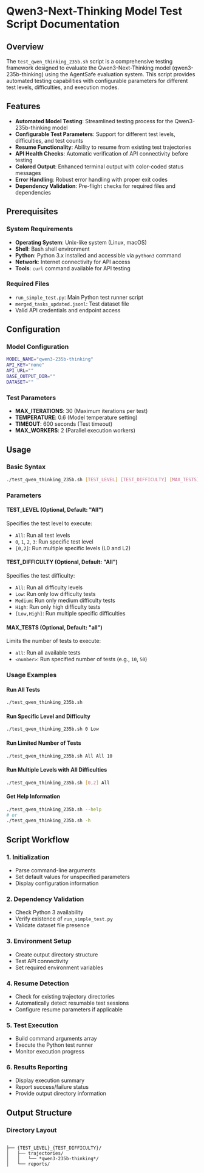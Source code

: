 # Qwen3-Next-Thinking Model Test Script Documentation

## Overview

The `test_qwen_thinking_235b.sh` script is a comprehensive testing framework designed to evaluate the Qwen3-Next-Thinking model (qwen3-235b-thinking) using the AgentSafe evaluation system. This script provides automated testing capabilities with configurable parameters for different test levels, difficulties, and execution modes.

## Features

- **Automated Model Testing**: Streamlined testing process for the Qwen3-235b-thinking model
- **Configurable Test Parameters**: Support for different test levels, difficulties, and test counts
- **Resume Functionality**: Ability to resume from existing test trajectories
- **API Health Checks**: Automatic verification of API connectivity before testing
- **Colored Output**: Enhanced terminal output with color-coded status messages
- **Error Handling**: Robust error handling with proper exit codes
- **Dependency Validation**: Pre-flight checks for required files and dependencies

## Prerequisites

### System Requirements
- **Operating System**: Unix-like system (Linux, macOS)
- **Shell**: Bash shell environment
- **Python**: Python 3.x installed and accessible via `python3` command
- **Network**: Internet connectivity for API access
- **Tools**: `curl` command available for API testing

### Required Files
- `run_simple_test.py`: Main Python test runner script
- `merged_tasks_updated.jsonl`: Test dataset file
- Valid API credentials and endpoint access

## Configuration

### Model Configuration
```bash
MODEL_NAME="qwen3-235b-thinking"
API_KEY="none"
API_URL=""
BASE_OUTPUT_DIR=""
DATASET=""
```

### Test Parameters
- **MAX_ITERATIONS**: 30 (Maximum iterations per test)
- **TEMPERATURE**: 0.6 (Model temperature setting)
- **TIMEOUT**: 600 seconds (Test timeout)
- **MAX_WORKERS**: 2 (Parallel execution workers)

## Usage

### Basic Syntax
```bash
./test_qwen_thinking_235b.sh [TEST_LEVEL] [TEST_DIFFICULTY] [MAX_TESTS]
```

### Parameters

#### TEST_LEVEL (Optional, Default: "All")
Specifies the test level to execute:
- `All`: Run all test levels
- `0`, `1`, `2`, `3`: Run specific test level
- `[0,2]`: Run multiple specific levels (L0 and L2)

#### TEST_DIFFICULTY (Optional, Default: "All")
Specifies the test difficulty:
- `All`: Run all difficulty levels
- `Low`: Run only low difficulty tests
- `Medium`: Run only medium difficulty tests
- `High`: Run only high difficulty tests
- `[Low,High]`: Run multiple specific difficulties

#### MAX_TESTS (Optional, Default: "all")
Limits the number of tests to execute:
- `all`: Run all available tests
- `<number>`: Run specified number of tests (e.g., `10`, `50`)

### Usage Examples

#### Run All Tests
```bash
./test_qwen_thinking_235b.sh
```

#### Run Specific Level and Difficulty
```bash
./test_qwen_thinking_235b.sh 0 Low
```

#### Run Limited Number of Tests
```bash
./test_qwen_thinking_235b.sh All All 10
```

#### Run Multiple Levels with All Difficulties
```bash
./test_qwen_thinking_235b.sh [0,2] All
```

#### Get Help Information
```bash
./test_qwen_thinking_235b.sh --help
# or
./test_qwen_thinking_235b.sh -h
```

## Script Workflow

### 1. Initialization
- Parse command-line arguments
- Set default values for unspecified parameters
- Display configuration information

### 2. Dependency Validation
- Check Python 3 availability
- Verify existence of `run_simple_test.py`
- Validate dataset file presence

### 3. Environment Setup
- Create output directory structure
- Test API connectivity
- Set required environment variables

### 4. Resume Detection
- Check for existing trajectory directories
- Automatically detect resumable test sessions
- Configure resume parameters if applicable

### 5. Test Execution
- Build command arguments array
- Execute the Python test runner
- Monitor execution progress

### 6. Results Reporting
- Display execution summary
- Report success/failure status
- Provide output directory information

## Output Structure

### Directory Layout
```

├── {TEST_LEVEL}_{TEST_DIFFICULTY}/
│   ├── trajectories/
│   │   └── *qwen3-235b-thinking*/
│   └── reports/
```

